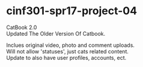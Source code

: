 # cinf301-spr17-project-04
CatBook 2.0  
Updated The Older Version Of Catbook.   

Inclues original video, photo and comment uploads.   
Will not allow 'statuses', just cats related content.  
Update to also have user profiles, accounts, ect.


